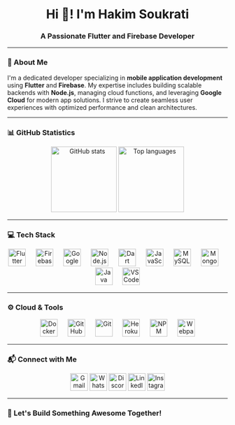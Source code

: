 <h1 align="center">Hi 👋! I'm Hakim Soukrati</h1>
<h3 align="center">A Passionate Flutter and Firebase Developer</h3>

---

### 🌟 About Me

I'm a dedicated developer specializing in **mobile application development** using **Flutter** and **Firebase**. My expertise includes building scalable backends with **Node.js**, managing cloud functions, and leveraging **Google Cloud** for modern app solutions. I strive to create seamless user experiences with optimized performance and clean architectures.

---

### 📊 GitHub Statistics

<div align="center">
  <img height="150em" src="https://github-readme-stats.vercel.app/api?username=hakim-skr&show_icons=true&theme=algolia&include_all_commits=true&count_private=true" alt="GitHub stats" />
  <img height="150em" src="https://github-readme-stats.vercel.app/api/top-langs?username=hakim-skr&layout=compact&langs_count=8&theme=algolia" alt="Top languages" />
</div>

---

### 💻 Tech Stack

<div align="center">
  <img src="https://cdn.jsdelivr.net/gh/devicons/devicon/icons/flutter/flutter-original.svg" height="40" alt="Flutter" />
  <img width="15" />
  <img src="https://cdn.jsdelivr.net/gh/devicons/devicon/icons/firebase/firebase-plain.svg" height="40" alt="Firebase" />
  <img width="15" />
  <img src="https://cdn.jsdelivr.net/gh/devicons/devicon/icons/googlecloud/googlecloud-original.svg" height="40" alt="Google Cloud" />
  <img width="15" />
  <img src="https://cdn.jsdelivr.net/gh/devicons/devicon/icons/nodejs/nodejs-original.svg" height="40" alt="Node.js" />
  <img width="15" />
  <img src="https://cdn.jsdelivr.net/gh/devicons/devicon/icons/dart/dart-original.svg" height="40" alt="Dart" />
  <img width="15" />
  <img src="https://cdn.jsdelivr.net/gh/devicons/devicon/icons/javascript/javascript-original.svg" height="40" alt="JavaScript" />
  <img width="15" />
  <img src="https://cdn.jsdelivr.net/gh/devicons/devicon/icons/mysql/mysql-original.svg" height="40" alt="MySQL" />
  <img width="15" />
  <img src="https://cdn.jsdelivr.net/gh/devicons/devicon/icons/mongodb/mongodb-original.svg" height="40" alt="MongoDB" />
  <img width="15" />
  <img src="https://cdn.jsdelivr.net/gh/devicons/devicon/icons/java/java-original.svg" height="40" alt="Java" />
  <img width="15" />
  <img src="https://cdn.jsdelivr.net/gh/devicons/devicon/icons/vscode/vscode-original.svg" height="40" alt="VS Code" />
</div>

---

### ⚙️ Cloud & Tools

<div align="center">
  <img src="https://cdn.jsdelivr.net/gh/devicons/devicon/icons/docker/docker-original.svg" height="40" alt="Docker" />
  <img width="15" />
  <img src="https://cdn.jsdelivr.net/gh/devicons/devicon/icons/github/github-original.svg" height="40" alt="GitHub" />
  <img width="15" />
  <img src="https://cdn.jsdelivr.net/gh/devicons/devicon/icons/git/git-original.svg" height="40" alt="Git" />
  <img width="15" />
  <img src="https://cdn.jsdelivr.net/gh/devicons/devicon/icons/heroku/heroku-original.svg" height="40" alt="Heroku" />
  <img width="15" />
  <img src="https://cdn.jsdelivr.net/gh/devicons/devicon/icons/npm/npm-original-wordmark.svg" height="40" alt="NPM" />
  <img width="15" />
  <img src="https://cdn.jsdelivr.net/gh/devicons/devicon/icons/webpack/webpack-original.svg" height="40" alt="Webpack" />
</div>

---

### 📬 Connect with Me

<div align="center">
  <a href="mailto:hakim@example.com"><img src="https://raw.githubusercontent.com/maurodesouza/profile-readme-generator/master/src/assets/icons/social/gmail/default.svg" height="40" alt="Gmail" /></a>
  <a href="https://wa.me/123456789"><img src="https://raw.githubusercontent.com/maurodesouza/profile-readme-generator/master/src/assets/icons/social/whatsapp/default.svg" height="40" alt="WhatsApp" /></a>
  <a href="https://discord.com/users/yourdiscordid"><img src="https://raw.githubusercontent.com/maurodesouza/profile-readme-generator/master/src/assets/icons/social/discord/default.svg" height="40" alt="Discord" /></a>
  <a href="https://www.linkedin.com/in/hakim-skr"><img src="https://raw.githubusercontent.com/maurodesouza/profile-readme-generator/master/src/assets/icons/social/linkedin/default.svg" height="40" alt="LinkedIn" /></a>
  <a href="https://instagram.com/hakim.skr"><img src="https://raw.githubusercontent.com/maurodesouza/profile-readme-generator/master/src/assets/icons/social/instagram/default.svg" height="40" alt="Instagram" /></a>
</div>

---

### 🚀 Let's Build Something Awesome Together!
